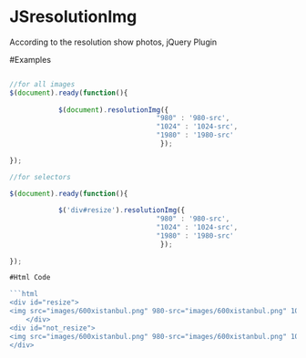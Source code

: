 JSresolutionImg
===============

According to the resolution show photos, jQuery Plugin

#Examples

```javascript

//for all images
$(document).ready(function(){
			
			$(document).resolutionImg({
									"980" : '980-src',
									"1024" : '1024-src',
									"1980" : '1980-src'
									 });
			
});

//for selectors

$(document).ready(function(){
			
			$('div#resize').resolutionImg({
									"980" : '980-src',
									"1024" : '1024-src',
									"1980" : '1980-src'
									 });
			
});

#Html Code

```html
<div id="resize">
<img src="images/600xistanbul.png" 980-src="images/600xistanbul.png" 1024-src="images/900xistanbul.png" 1980-src="images/1100xistanbul.png">
	</div>
<div id="not_resize">
<img src="images/600xistanbul.png" 980-src="images/600xistanbul.png" 1024-src="images/900xistanbul.png" 1980-src="images/1100xistanbul.png">
</div>
